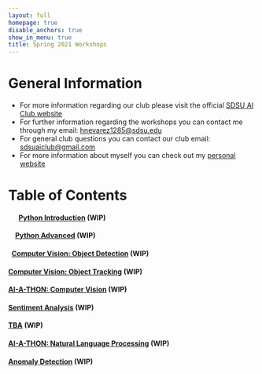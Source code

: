 ```yaml
---
layout: full
homepage: true
disable_anchors: true
show_in_menu: true
title: Spring 2021 Workshops
---
```


# General Information
- For more information regarding our club please visit the official [SDSU AI Club website](https://aiclub.sdsu.edu/)
- For further information regarding the workshops you can contact me through my email: <hnevarez1285@sdsu.edu>
- For general club questions you can contact our club email: <sdsuaiclub@gmail.com>
- For more information about myself you can check out my [personal website](https://hectorenevarez.github.io/)

# Table of Contents
#### &ensp;&ensp;&ensp;[Python Introduction](#) **(WIP)**
#### &ensp;&ensp;[Python Advanced](#) **(WIP)**
#### &ensp;[Computer Vision: Object Detection](#) **(WIP)**
#### [Computer Vision: Object Tracking](#) **(WIP)**
#### [AI-A-THON: Computer Vision](#) **(WIP)**
#### [Sentiment Analysis](#) **(WIP)**
#### [TBA](#) **(WIP)**
#### [AI-A-THON: Natural Language Processing](#) **(WIP)**
#### [Anomaly Detection](#) **(WIP)**
